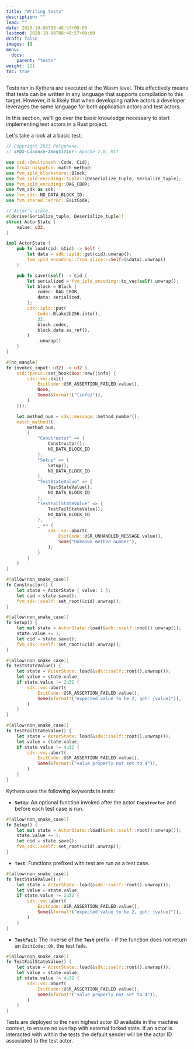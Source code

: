```yaml
---
title: "Writing tests"
description: ""
lead: ""
date: 2020-10-06T08:48:57+00:00
lastmod: 2020-10-06T08:48:57+00:00
draft: false
images: []
menu:
  docs:
    parent: "tests"
weight: 221
toc: true
---
```


Tests ran in Kythera are executed at the Wasm level. This effectively means that tests can be written in any language that supports
compilation to this target. However, it is likely that when developing native actors a developer leverages the same language
for both application actors and test actors.

In this section, we'll go over the basic knowledge necessary to start implementing test actors in a Rust project.

Let's take a look at a basic test:
```rust
// Copyright 2023 Polyphene.
// SPDX-License-Identifier: Apache-2.0, MIT

use cid::{multihash::Code, Cid};
use frc42_dispatch::match_method;
use fvm_ipld_blockstore::Block;
use fvm_ipld_encoding::tuple::{Deserialize_tuple, Serialize_tuple};
use fvm_ipld_encoding::DAG_CBOR;
use fvm_sdk as sdk;
use fvm_sdk::NO_DATA_BLOCK_ID;
use fvm_shared::error::ExitCode;

// Actor's state.
#[derive(Serialize_tuple, Deserialize_tuple)]
struct ActorState {
    value: u32,
}

impl ActorState {
    pub fn load(cid: &Cid) -> Self {
        let data = sdk::ipld::get(cid).unwrap();
        fvm_ipld_encoding::from_slice::<Self>(&data).unwrap()
    }

    pub fn save(&self) -> Cid {
        let serialized = fvm_ipld_encoding::to_vec(self).unwrap();
        let block = Block {
            codec: DAG_CBOR,
            data: serialized,
        };
        sdk::ipld::put(
            Code::Blake2b256.into(),
            32,
            block.codec,
            block.data.as_ref(),
        )
            .unwrap()
    }
}

#[no_mangle]
fn invoke(_input: u32) -> u32 {
    std::panic::set_hook(Box::new(|info| {
        sdk::vm::exit(
            ExitCode::USR_ASSERTION_FAILED.value(),
            None,
            Some(&format!("{info}")),
        )
    }));

    let method_num = sdk::message::method_number();
    match_method!(
        method_num,
        {
            "Constructor" => {
                Constructor();
                NO_DATA_BLOCK_ID
            },
            "Setup" => {
                Setup();
                NO_DATA_BLOCK_ID
            },
            "TestStateValue" => {
                TestStateValue();
                NO_DATA_BLOCK_ID
            },
            "TestFailStateValue" => {
                TestFailStateValue();
                NO_DATA_BLOCK_ID
            },
            _ => {
                sdk::vm::abort(
                    ExitCode::USR_UNHANDLED_MESSAGE.value(),
                    Some("Unknown method number"),
                );
            }
        }
    )
}

#[allow(non_snake_case)]
fn Constructor() {
    let state = ActorState { value: 1 };
    let cid = state.save();
    fvm_sdk::sself::set_root(&cid).unwrap();
}

#[allow(non_snake_case)]
fn Setup() {
    let mut state = ActorState::load(&sdk::sself::root().unwrap());
    state.value += 1;
    let cid = state.save();
    fvm_sdk::sself::set_root(&cid).unwrap();
}

#[allow(non_snake_case)]
fn TestStateValue() {
    let state = ActorState::load(&sdk::sself::root().unwrap());
    let value = state.value;
    if state.value != 2u32 {
        sdk::vm::abort(
            ExitCode::USR_ASSERTION_FAILED.value(),
            Some(&format!("expected value to be 2, got: {value}")),
        )
    }
}

#[allow(non_snake_case)]
fn TestFailStateValue() {
    let state = ActorState::load(&sdk::sself::root().unwrap());
    let value = state.value;
    if state.value != 4u32 {
        sdk::vm::abort(
            ExitCode::USR_ASSERTION_FAILED.value(),
            Some(&format!("value properly not set to 4")),
        )
    }
}

```

Kythera uses the following keywords in tests:
- **`SetUp`**: An optional function invoked after the actor **`Constructor`** and before each test case is run.
```rust
#[allow(non_snake_case)]
fn Setup() {
    let mut state = ActorState::load(&sdk::sself::root().unwrap());
    state.value += 1;
    let cid = state.save();
    fvm_sdk::sself::set_root(&cid).unwrap();
}
```
- **`Test`**: Functions prefixed with test are run as a test case.
```rust
#[allow(non_snake_case)]
fn TestStateValue() {
    let state = ActorState::load(&sdk::sself::root().unwrap());
    let value = state.value;
    if state.value != 2u32 {
        sdk::vm::abort(
            ExitCode::USR_ASSERTION_FAILED.value(),
            Some(&format!("expected value to be 2, got: {value}")),
        )
    }
}
```
- **`TestFail`**: The inverse of the **`Test`** prefix - if the function does not return an `ExitCode::Ok`, the test fails.
```rust
#[allow(non_snake_case)]
fn TestFailStateValue() {
    let state = ActorState::load(&sdk::sself::root().unwrap());
    let value = state.value;
    if state.value != 4u32 {
        sdk::vm::abort(
            ExitCode::USR_ASSERTION_FAILED.value(),
            Some(&format!("value properly not set to 4")),
        )
    }
}
```

Tests are deployed to the next highest actor ID available in the machine context, to ensure no overlap with external forked state.
If an actor is interacted with within the tests the default sender will be the actor ID associated to the test actor.